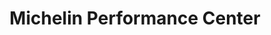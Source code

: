 ---
title: "Michelin Performance Center"
url: /ciudad-autonoma-de-buenos-aires/michelin-performance-center/
shop: Reifen
---